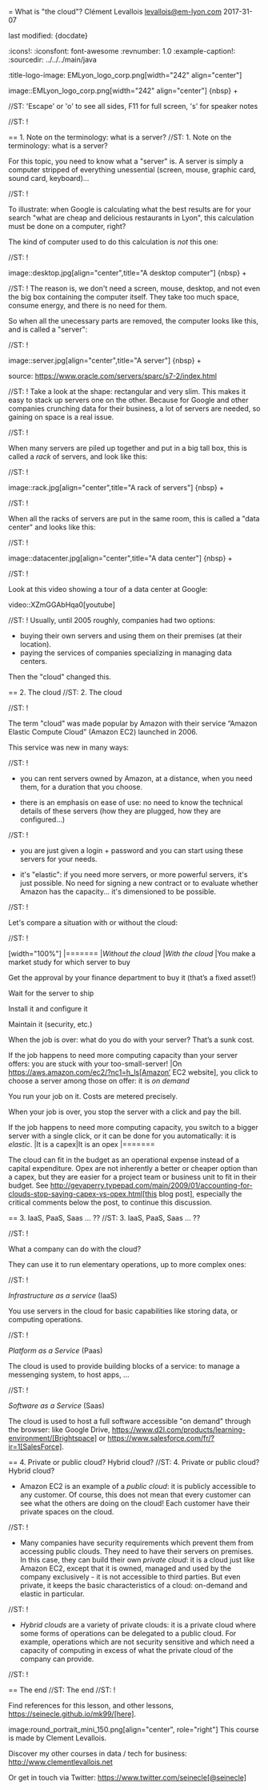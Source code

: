= What is "the cloud"?
Clément Levallois <levallois@em-lyon.com>
2017-31-07

last modified: {docdate}

:icons!:
:iconsfont:   font-awesome
:revnumber: 1.0
:example-caption!:
:sourcedir: ../../../main/java

:title-logo-image: EMLyon_logo_corp.png[width="242" align="center"]

image::EMLyon_logo_corp.png[width="242" align="center"]
{nbsp} +

//ST: 'Escape' or 'o' to see all sides, F11 for full screen, 's' for speaker notes

//ST: !

== 1. Note on the terminology: what is a server?
//ST: 1. Note on the terminology: what is a server?

For this topic, you need to know what a "server" is. A server is simply a computer stripped of everything unessential (screen, mouse, graphic card, sound card, keyboard)...

//ST: !

To illustrate: when Google is calculating what the best results are for your search "what are cheap and delicious restaurants in Lyon", this calculation must be done on a computer, right?

The kind of computer used to do this calculation is *not* this one:

//ST: !

image::desktop.jpg[align="center",title="A desktop computer"]
{nbsp} +

//ST: !
The reason is, we don't need a screen, mouse, desktop, and not even the big box containing the computer itself.
They take too much space, consume energy, and there is no need for them.

So when all the unecessary parts are removed, the computer looks like this, and is called a "server":

//ST: !

image::server.jpg[align="center",title="A server"]
{nbsp} +

source: https://www.oracle.com/servers/sparc/s7-2/index.html

//ST: !
Take a look at the shape: rectangular and very slim.
This makes it easy to stack up servers one on the other.
Because for Google and other companies crunching data for their business, a lot of servers are needed, so gaining on space is a real issue.

//ST: !

When many servers are piled up together and put in a big tall box, this is called a *rack* of servers, and look like this:

//ST: !

image::rack.jpg[align="center",title="A rack of servers"]
{nbsp} +

//ST: !

When all the racks of servers are put in the same room, this is called a "data center" and looks like this:

//ST: !

image::datacenter.jpg[align="center",title="A data center"]
{nbsp} +

//ST: !

Look at this video showing a tour of a data center at Google:

video::XZmGGAbHqa0[youtube]

//ST: !
Usually, until 2005 roughly, companies had two options:

- buying their own servers and using them on their premises (at their location).
- paying the services of companies specializing in managing data centers.

Then the "cloud" changed this.

== 2. The cloud
//ST: 2. The cloud

//ST: !

The term "cloud" was made popular by Amazon with their service “Amazon Elastic Compute Cloud” (Amazon EC2) launched in 2006.

This service was new in many ways:

//ST: !

- you can rent servers owned by Amazon, at a distance, when you need them, for a duration that you choose.

- there is an emphasis on ease of use: no need to know the technical details of these servers (how they are plugged, how they are configured…)

//ST: !

- you are just given a login + password and you can start using these servers for your needs.

- it's "elastic": if you need more servers, or more powerful servers, it's just possible. No need for signing a new contract or to evaluate whether Amazon has the capacity... it's dimensioned to be possible.

//ST: !

Let's compare a situation with or without the cloud:

//ST: !

[width="100%"]
|=======
|*Without the cloud* |*With the cloud*
|You make a market study for which server to buy


Get the approval by your finance department to buy it (that’s a fixed asset!)

Wait for the server to ship

Install it and configure it

Maintain it (security, etc.)

When the job is over: what do you do with your server? That’s a sunk cost.

If the job happens to need more computing capacity than your server offers: you are stuck with your too-small-server!
|On https://aws.amazon.com/ec2/?nc1=h_ls[Amazon’ EC2 website], you click to choose a server among those on offer: it is *on demand*

You run your job on it. Costs are metered precisely.

When your job is over, you stop the server with a click and pay the bill.

If the job happens to need more computing capacity, you switch to a bigger server with a single click, or it can be done for you automatically: it is *elastic*.
|It is a capex|It is an opex
|=======

The cloud can fit in the budget as an operational expense instead of a capital expenditure.
Opex are not inherently a better or cheaper option than a capex, but they are easier for a project team or business unit to fit in their budget.
See http://gevaperry.typepad.com/main/2009/01/accounting-for-clouds-stop-saying-capex-vs-opex.html[this blog post], especially the critical comments below the post, to continue this discussion.

== 3. IaaS, PaaS, Saas ... ??
//ST: 3. IaaS, PaaS, Saas ... ??

//ST: !


What a company can do with the cloud?

They can use it to run elementary operations, up to more complex ones:

//ST: !

*Infrastructure as a service* (IaaS)

You use servers in the cloud for basic capabilities like storing data, or computing operations.

//ST: !

*Platform as a Service* (Paas)

The cloud is used to provide building blocks of a service: to manage a messenging system, to host apps, ...

//ST: !

*Software as a Service* (Saas)

The cloud is used to host a full software accessible "on demand" through the browser: like Google Drive, https://www.d2l.com/products/learning-environment/[Brightspace] or https://www.salesforce.com/fr/?ir=1[SalesForce].

== 4. Private or public cloud? Hybrid cloud?
//ST: 4. Private or public cloud? Hybrid cloud?

- Amazon EC2 is an example of a *public cloud*: it is publicly accessible to any customer. Of course, this does not mean that every customer can see what the others are doing on the cloud! Each customer have their private spaces on the cloud.

//ST: !

- Many companies have security requirements which prevent them from accessing public clouds.
They need to have their servers on premises.
In this case, they can build their own *private cloud*: it is a cloud just like Amazon EC2, except that it is owned, managed and used by the company exclusively - it is not accessible to third parties.
But even private, it keeps the basic characteristics of a cloud: on-demand and elastic in particular.

//ST: !
- *Hybrid clouds* are a variety of private clouds: it is a private cloud where some forms of operations can be delegated to a public cloud.
For example, operations which are not security sensitive and which need a capacity of computing in excess of what the private cloud of the company can provide.

//ST: !

== The end
//ST: The end
//ST: !

Find references for this lesson, and other lessons, https://seinecle.github.io/mk99/[here].

image:round_portrait_mini_150.png[align="center", role="right"]
This course is made by Clement Levallois.

Discover my other courses in data / tech for business: http://www.clementlevallois.net

Or get in touch via Twitter: https://www.twitter.com/seinecle[@seinecle]
